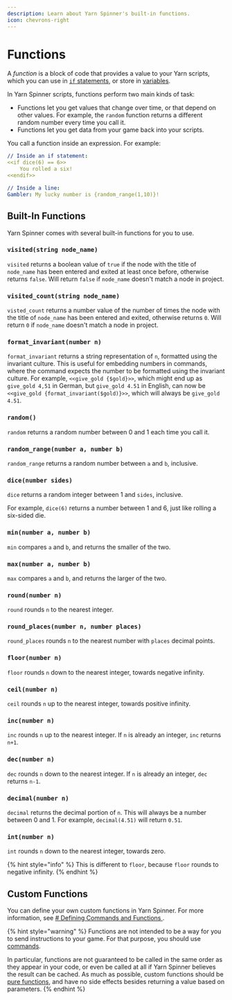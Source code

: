 ```yaml
---
description: Learn about Yarn Spinner's built-in functions.
icon: chevrons-right
---
```


# Functions

A _function_ is a block of code that provides a value to your Yarn scripts, which you can use in [`if` statements](flow-control.md), or store in [variables](logic-and-variables.md).

In Yarn Spinner scripts, functions perform two main kinds of task:

* Functions let you get values that change over time, or that depend on other values. For example, the `random` function returns a different random number every time you call it.
* Functions let you get data from your game back into your scripts.

You call a function inside an expression. For example:

```yaml
// Inside an if statement:
<<if dice(6) == 6>>
    You rolled a six!
<<endif>>

// Inside a line:
Gambler: My lucky number is {random_range(1,10)}!
```

## Built-In Functions

Yarn Spinner comes with several built-in functions for you to use.

### `visited(string node_name)`

`visited` returns a boolean value of `true` if the node with the title of `node_name` has been entered and exited at least once before, otherwise returns `false`. Will return `false` if `node_name` doesn't match a node in project.

### `visited_count(string node_name)`

`visted_count` returns a number value of the number of times the node with the title of `node_name` has been entered and exited, otherwise returns `0`. Will return `0` if `node_name` doesn't match a node in project.

### `format_invariant(number n)`

`format_invariant` returns a string representation of `n`, formatted using the invariant culture. This is useful for embedding numbers in commands, where the command expects the number to be formatted using the invariant culture. For example, `<<give_gold {$gold}>>`, which might end up as `give_gold 4,51` in German, but `give_gold 4.51` in English, can now be `<<give_gold {format_invariant($gold)}>>`, which will always be `give_gold 4.51`.

### `random()`

`random` returns a random number between 0 and 1 each time you call it.

### `random_range(number a, number b)`

`random_range` returns a random number between `a` and `b`, inclusive.

### `dice(number sides)`

`dice` returns a random integer between 1 and `sides`, inclusive.

For example, `dice(6)` returns a number between 1 and 6, just like rolling a six-sided die.

### `min(number a, number b)`

`min` compares `a` and `b`, and returns the smaller of the two.

### `max(number a, number b)`

`max` compares `a` and `b`, and returns the larger of the two.

### `round(number n)`

`round` rounds `n` to the nearest integer.

### `round_places(number n, number places)`

`round_places` rounds `n` to the nearest number with `places` decimal points.

### `floor(number n)`

`floor` rounds `n` down to the nearest integer, towards negative infinity.

### `ceil(number n)`

`ceil` rounds `n` up to the nearest integer, towards positive infinity.

### `inc(number n)`

`inc` rounds `n` up to the nearest integer. If `n` is already an integer, `inc` returns `n+1`.

### `dec(number n)`

`dec` rounds `n` down to the nearest integer. If `n` is already an integer, `dec` returns `n-1`.

### `decimal(number n)`

`decimal` returns the decimal portion of `n`. This will always be a number between 0 and 1. For example, `decimal(4.51)` will return `0.51`.

### `int(number n)`

`int` rounds `n` down to the nearest integer, towards zero.

{% hint style="info" %}
This is different to `floor`, because `floor` rounds to negative infinity.
{% endhint %}

## Custom Functions

You can define your own custom functions in Yarn Spinner. For more information, see [# Defining Commands and Functions ](../../yarn-spinner-for-unity/creating-commands-functions.md).

{% hint style="warning" %}
Functions are not intended to be a way for you to send instructions to your game. For that purpose, you should use [commands](commands.md).

In particular, functions are not guaranteed to be called in the same order as they appear in your code, or even be called at all if Yarn Spinner believes the result can be cached. As much as possible, custom functions should be [pure functions](https://en.wikipedia.org/wiki/Pure_function), and have no side effects besides returning a value based on parameters.
{% endhint %}

